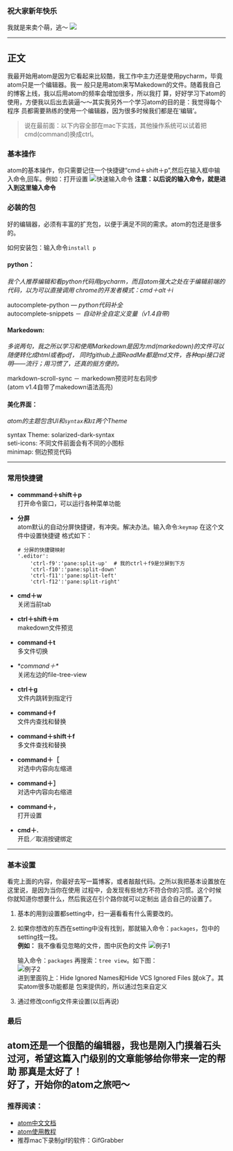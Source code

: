### 祝大家新年快乐
我就是来卖个萌，逃～
![][5]

---
## 正文

我最开始用atom是因为它看起来比较酷，我工作中主力还是使用pycharm，毕竟atom只是一个编辑器。我一
般只是用atom来写Makedown的文件。随着我自己的博客上线，我以后用atom的频率会增加很多，所以我打
算，好好学习下atom的使用，方便我以后出去装逼～～其实我另外一个学习atom的目的是：我觉得每个程序
员都需要熟练的使用一个编辑器，因为很多时候我们都是在‘编辑’。

> 说在最前面：以下内容全部在mac下实践，其他操作系统可以试着把cmd(command)换成ctrl。

### 基本操作  
atom的基本操作，你只需要记住一个快捷键“cmd＋shift＋p”,然后在输入框中输入命令,回车。例如：打开设置
![快速输入命令][1]
**注意：以后说的输入命令，就是进入到这里输入命令**

### 必装的包  

好的编辑器，必须有丰富的扩充包，以便于满足不同的需求。atom的包还是很多的。

如何安装包：输入命令`install p`


#### python：  
*我个人推荐编辑和看python代码用pycharm，而且atom强大之处在于编辑前端的代码，以为可以直接调用
chrome的开发者模式：cmd＋alt＋i*  

autocomplete-python — *python代码补全*  
autocomplete-snippets － *自动补全自定义变量（v1.4自带)*

#### Markedown:  
*多说两句，我之所以学习和使用Markedown是因为:md(markedown)的文件可以随便转化成html或者pdf，
同时github上面ReadMe都是md文件，各种api接口说明——流行；用习惯了，还真的挺方便的。*  

markdown-scroll-sync － markedown预览时左右同步  
(atom v1.4自带了makedown语法高亮)

#### 美化界面：  
*atom的主题包含UI和`syntax`和`UI`两个Theme*

syntax Theme: solarized-dark-syntax  
seti-icons: 不同文件前面会有不同的小图标  
minimap: 侧边预览代码

---

### 常用快捷键
- **commmand＋shift＋p**  
打开命令窗口，可以运行各种菜单功能  
- **分屏**  
atom默认的自动分屏快捷键，有冲突。解决办法。输入命令:`keymap` 在这个文件中设置快捷键
格式如下：  

	```
	# 分屏的快捷键映射
	'.editor':
		'ctrl-f9':'pane:split-up'  # 我的ctrl＋f9是分屏到下方
		'ctrl-f10':'pane:split-down'
		'ctrl-f11':'pane:split-left'
		'ctrl-f12':'pane:split-right'

	```  
- **cmd＋w**  
关闭当前tab
- **ctrl＋shift＋m**  
makedown文件预览
- **command＋t**  
多文件切换
- **command＋\**  
关闭左边的file-tree-view
- **ctrl＋g**  
文件内跳转到指定行
- **command＋f**  
文件内查找和替换
- **command＋shift＋f**  
多文件查找和替换
- **command＋［**  
对选中内容向左缩进
- **command＋］**  
对选中内容向右缩进  
- **command＋，**  
打开设置
- **cmd＋.**  
开启／取消按键绑定

---

### 基本设置
看完上面的内容，你最好去写一篇博客，或者敲敲代码。之所以我把基本设置放在这里说，是因为当你在使用
过程中，会发现有些地方不符合你的习惯。这个时候你就知道你想要什么，然后我这在引个路你就可以定制出
适合自己的设置了。

1. 基本的用到设置都setting中，扫一遍看看有什么需要改的。  
2. 如果你想改的东西在setting中没有找到，那就输入命令：`packages`，包中的setting找一找。  
**例如：** 我不像看见忽略的文件，图中灰色的文件
![例子1][3]

	输入命令：`packages` 再搜索：`tree view`。如下图：  
![例子2][4]  
进到里面钩上：Hide Ignored Names和Hide VCS Ignored Files 就ok了。其实atom很多功能都是
包来提供的，所以通过包来自定义  
3. 通过修改config文件来设置(以后再说)  

### 最后
atom还是一个很酷的编辑器，我也是刚入门摸着石头过河，希望这篇入门级别的文章能够给你带来一定的帮助
那真是太好了！  
好了，开始你的atom之旅吧～
---

### 推荐阅读：  
- [atom中文文档](https://github.com/guo-yu/atom-guide)
- [atom使用教程](http://wiki.jikexueyuan.com/project/atom/split-screen-operation.html)  
- 推荐mac下录制gif的软件：GifGrabber


[test]:http://7xqirw.com1.z0.glb.clouddn.com/8255800.jpeg
[1]:http://7xqirw.com1.z0.glb.clouddn.com/markedown1.png  

[2]:http://7xqirw.com1.z0.glb.clouddn.com/markdown2.png  

[3]:http://7xqirw.com1.z0.glb.clouddn.com/markdown3.png  
[4]:http://7xqirw.com1.z0.glb.clouddn.com/%E5%B1%8F%E5%B9%95%E5%BF%AB%E7%85%A7%202016-01-28%20%E4%B8%8B%E5%8D%885.29.55.png  
[5]: http://7xqirw.com1.z0.glb.clouddn.com/1%E6%9C%88%2029%2C%202016%2011%3A05.gif
